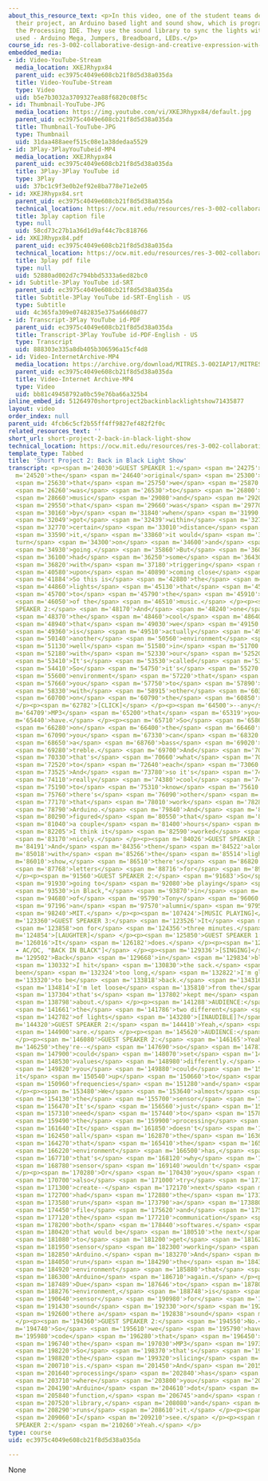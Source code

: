 ```yaml
---
about_this_resource_text: <p>In this video, one of the student teams demonstrates
  their project, an Arduino based light and sound show, which is programmed using
  the Processing IDE. They use the sound library to sync the lights with music. Components
  used - Arduino Mega, Jumpers, Breadboard, LEDs.</p>
course_id: res-3-002-collaborative-design-and-creative-expression-with-arduino-microcontrollers-january-iap-2017
embedded_media:
- id: Video-YouTube-Stream
  media_location: XKEJRhypx84
  parent_uid: ec3975c4049e608cb21f8d5d38a035da
  title: Video-YouTube-Stream
  type: Video
  uid: b5e7b3032a3709327ea88f6820c08f5c
- id: Thumbnail-YouTube-JPG
  media_location: https://img.youtube.com/vi/XKEJRhypx84/default.jpg
  parent_uid: ec3975c4049e608cb21f8d5d38a035da
  title: Thumbnail-YouTube-JPG
  type: Thumbnail
  uid: 31daa488aeef515c08e1a38dedaa5529
- id: 3Play-3PlayYouTubeid-MP4
  media_location: XKEJRhypx84
  parent_uid: ec3975c4049e608cb21f8d5d38a035da
  title: 3Play-3Play YouTube id
  type: 3Play
  uid: 37bc1c9f3e0b2ef92e8ba778e71e2e05
- id: XKEJRhypx84.srt
  parent_uid: ec3975c4049e608cb21f8d5d38a035da
  technical_location: https://ocw.mit.edu/resources/res-3-002-collaborative-design-and-creative-expression-with-arduino-microcontrollers-january-iap-2017/student-projects/short-project/short-project-2-back-in-black-light-show/XKEJRhypx84.srt
  title: 3play caption file
  type: null
  uid: 58cd73c27b1a36d1d9af44c7bc818766
- id: XKEJRhypx84.pdf
  parent_uid: ec3975c4049e608cb21f8d5d38a035da
  technical_location: https://ocw.mit.edu/resources/res-3-002-collaborative-design-and-creative-expression-with-arduino-microcontrollers-january-iap-2017/student-projects/short-project/short-project-2-back-in-black-light-show/XKEJRhypx84.pdf
  title: 3play pdf file
  type: null
  uid: 52880ad002d7c794bbd5333a6ed82bc0
- id: Subtitle-3Play YouTube id-SRT
  parent_uid: ec3975c4049e608cb21f8d5d38a035da
  title: Subtitle-3Play YouTube id-SRT-English - US
  type: Subtitle
  uid: 4c365fa309e07482835e375a66608d77
- id: Transcript-3Play YouTube id-PDF
  parent_uid: ec3975c4049e608cb21f8d5d38a035da
  title: Transcript-3Play YouTube id-PDF-English - US
  type: Transcript
  uid: 888303e335a8db405b306596a15cf4d8
- id: Video-InternetArchive-MP4
  media_location: https://archive.org/download/MITRES.3-002IAP17/MITRES_3-002IAP17_Short_Project_2_300k.mp4
  parent_uid: ec3975c4049e608cb21f8d5d38a035da
  title: Video-Internet Archive-MP4
  type: Video
  uid: bb81c49458792a0bc59e76ba66a325b4
inline_embed_id: 51264970shortproject2backinblacklightshow71435877
layout: video
order_index: null
parent_uid: 4fcb6c5cf2b55ff4ff9827ef482f2f0c
related_resources_text: ''
short_url: short-project-2-back-in-black-light-show
technical_location: https://ocw.mit.edu/resources/res-3-002-collaborative-design-and-creative-expression-with-arduino-microcontrollers-january-iap-2017/student-projects/short-project/short-project-2-back-in-black-light-show
template_type: Tabbed
title: 'Short Project 2: Back in Black Light Show'
transcript: <p><span m='24030'>GUEST SPEAKER 1:</span> <span m='24275'>So</span> <span
  m='24520'>the</span> <span m='24640'>original</span> <span m='25300'>idea</span>
  <span m='25630'>that</span> <span m='25750'>we</span> <span m='25870'>had</span>
  <span m='26260'>was</span> <span m='26530'>to</span> <span m='26800'>have</span>
  <span m='28660'>music</span> <span m='29080'>and</span> <span m='29200'>lecture</span>
  <span m='29550'>that</span> <span m='29660'>was</span> <span m='29770'>triggered</span>
  <span m='30160'>by</span> <span m='31840'>when</span> <span m='31990'>you</span>
  <span m='32049'>got</span> <span m='32439'>within</span> <span m='32710'>a</span>
  <span m='32770'>certain</span> <span m='33010'>distance</span> <span m='33430'>of</span>
  <span m='33590'>it,</span> <span m='33860'>it would</span> <span m='34030'>just
  turn</span> <span m='34300'>on</span> <span m='34600'>and</span> <span m='34690'>start</span>
  <span m='34930'>going.</span> <span m='35860'>But</span> <span m='36020'>we</span>
  <span m='36100'>had</span> <span m='36250'>some</span> <span m='36430'>problems</span>
  <span m='36820'>with</span> <span m='37180'>triggering</span> <span m='38080'>this</span>
  <span m='40580'>upon</span> <span m='40890'>coming close</span> <span m='41387'>enough.</span>
  <span m='41884'>So this is</span> <span m='42880'>the</span> <span m='44440'>LED</span>
  <span m='44860'>lights</span> <span m='45130'>that</span> <span m='45400'>dance</span>
  <span m='45700'>to</span> <span m='45790'>the</span> <span m='45910'>tempo</span>
  <span m='46050'>of the</span> <span m='46510'>music.</span> </p><p><span m='48100'>GUEST
  SPEAKER 2:</span> <span m='48170'>And</span> <span m='48240'>one</span> <span m='48310'>of</span>
  <span m='48370'>the</span> <span m='48460'>cool</span> <span m='48640'>things</span>
  <span m='48940'>that</span> <span m='49030'>we</span> <span m='49150'>do</span>
  <span m='49360'>is</span> <span m='49510'>actually</span> <span m='49870'>use</span>
  <span m='50140'>another</span> <span m='50560'>environment</span> <span m='51010'>as</span>
  <span m='51130'>well</span> <span m='51580'>in</span> <span m='51700'>conjunction</span>
  <span m='52180'>with</span> <span m='52330'>our</span> <span m='52520'>Arduino.</span>
  <span m='53410'>It's</span> <span m='53530'>called</span> <span m='53800'>Processing.</span>
  <span m='54410'>So</span> <span m='54750'>it's</span> <span m='55270'>another</span>
  <span m='55600'>environment</span> <span m='57220'>that</span> <span m='57340'>allows</span>
  <span m='57660'>you</span> <span m='57750'>to</span> <span m='57890'>integrate</span>
  <span m='58330'>with</span> <span m='58915'>other</span> <span m='60310'>software</span>
  <span m='60700'>on</span> <span m='60790'>the</span> <span m='60850'>computer--</span>
  </p><p><span m='62782'>[CLICK]</span> </p><p><span m='64500'>--any</span> <span
  m='64709'>MP3</span> <span m='65200'>that</span> <span m='65319'>you</span> <span
  m='65440'>have.</span> </p><p><span m='65710'>So</span> <span m='65860'>depending</span>
  <span m='66280'>on</span> <span m='66400'>the</span> <span m='66460'>frequency,</span>
  <span m='67090'>you</span> <span m='67330'>can</span> <span m='68320'>assign</span>
  <span m='68650'>a</span> <span m='68760'>bass</span> <span m='69020'>or a</span>
  <span m='69280'>treble.</span> <span m='69700'>And</span> <span m='70180'>so</span>
  <span m='70330'>that's</span> <span m='70660'>what</span> <span m='70840'>assigns</span>
  <span m='72520'>to</span> <span m='72640'>each</span> <span m='73060'>pin.</span>
  <span m='73525'>And</span> <span m='73780'>so it's</span> <span m='74020'>a</span>
  <span m='74110'>really</span> <span m='74380'>cool</span> <span m='74950'>thing</span>
  <span m='75190'>to</span> <span m='75310'>know</span> <span m='75610'>that</span>
  <span m='75760'>there's</span> <span m='76090'>other</span> <span m='76600'>environments</span>
  <span m='77170'>that</span> <span m='78010'>work</span> <span m='78280'>alongside</span>
  <span m='78790'>Arduino.</span> <span m='79840'>And</span> <span m='80080'>we</span>
  <span m='80290'>figured</span> <span m='80550'>that</span> <span m='80740'>within</span>
  <span m='81040'>a couple</span> <span m='81400'>hours</span> <span m='81820'>and</span>
  <span m='82205'>I think it</span> <span m='82590'>worked</span> <span m='83040'>out</span>
  <span m='83170'>nicely.</span> </p><p><span m='84026'>GUEST SPEAKER 3:</span> <span
  m='84191'>And</span> <span m='84356'>then</span> <span m='84522'>along</span> <span
  m='85018'>with</span> <span m='85266'>the</span> <span m='85514'>light</span> <span
  m='86010'>show,</span> <span m='86510'>there's</span> <span m='86820'>also</span>
  <span m='87768'>letters</span> <span m='88716'>for</span> <span m='89190'>MIT.</span>
  </p><p><span m='91560'>GUEST SPEAKER 2:</span> <span m='91683'>So</span> <span m='91806'>we're</span>
  <span m='91930'>going to</span> <span m='92080'>be playing</span> <span m='93190'>"Back</span>
  <span m='93530'>in Black,"</span> <span m='93870'>in</span> <span m='94275'>honor</span>
  <span m='94680'>of</span> <span m='95790'>Tony</span> <span m='96060'>Stark,</span>
  <span m='97196'>an</span> <span m='97570'>alumni</span> <span m='97950'>of</span>
  <span m='98240'>MIT.</span> </p><p><span m='107424'>[MUSIC PLAYING]</span> </p><p></p><p><span
  m='123360'>GUEST SPEAKER 3:</span> <span m='123526'>It</span> <span m='123692'>goes</span>
  <span m='123858'>on for</span> <span m='124356'>three minutes.</span> </p><p><span
  m='124854'>[LAUGHTER]</span> </p><p><span m='125850'>GUEST SPEAKER 1:</span> <span
  m='126016'>It</span> <span m='126182'>does.</span> </p><p><span m='128838'>[MUSIC
  - AC/DC, "BACK IN BLACK"]</span> </p><p><span m='129336'>[SINGING]</span> <span
  m='129502'>Back</span> <span m='129668'>in</span> <span m='129834'>black.</span>
  <span m='130332'>I hit</span> <span m='130830'>the sack.</span> <span m='131826'>I've
  been</span> <span m='132324'>too long,</span> <span m='132822'>I'm glad</span> <span
  m='133320'>to be</span> <span m='133818'>back.</span> <span m='134316'>Yes,</span>
  <span m='134814'>I'm let loose</span> <span m='135810'>from the</span> <span m='136308'>noose,</span>
  <span m='137304'>that's</span> <span m='137802'>kept me</span> <span m='138300'>hanging</span>
  <span m='138798'>about.</span> </p><p><span m='141288'>AUDIENCE:</span> <span m='141537'>Are</span>
  <span m='141661'>the</span> <span m='141786'>two different</span> <span m='142284'>colors</span>
  <span m='142782'>of lights</span> <span m='143280'>[INAUDIBLE]?</span> </p><p><span
  m='144320'>GUEST SPEAKER 2:</span> <span m='144410'>Yeah,</span> <span m='144500'>they</span>
  <span m='144900'>are.</span> </p><p><span m='145620'>AUDIENCE:</span> <span m='145850'>[INAUDIBLE]</span>
  </p><p><span m='146080'>GUEST SPEAKER 2:</span> <span m='146165'>Yeah,</span> <span
  m='146250'>they're--</span> <span m='147690'>so</span> <span m='147810'>you</span>
  <span m='147900'>could</span> <span m='148070'>set</span> <span m='148320'>those</span>
  <span m='148530'>values</span> <span m='148980'>differently.</span> <span m='149550'>Also,</span>
  <span m='149820'>you</span> <span m='149880'>could</span> <span m='150290'>slice
  it</span> <span m='150540'>up</span> <span m='150660'>to</span> <span m='150770'>more</span>
  <span m='150960'>frequencies</span> <span m='151280'>and</span> <span m='151650'>ranges.</span>
  </p><p><span m='153480'>We</span> <span m='153640'>almost</span> <span m='153890'>had</span>
  <span m='154130'>the</span> <span m='155700'>sensor</span> <span m='156120'>working.</span>
  <span m='156470'>It's</span> <span m='156560'>just</span> <span m='157190'>you</span>
  <span m='157310'>need</span> <span m='157440'>to</span> <span m='157830'>have</span>
  <span m='159490'>the</span> <span m='159900'>processing</span> <span m='160470'>language.</span>
  <span m='161640'>It</span> <span m='161850'>doesn't</span> <span m='162120'>have</span>
  <span m='162450'>all</span> <span m='162870'>the</span> <span m='163650'>libraries</span>
  <span m='164270'>that</span> <span m='165410'>the</span> <span m='165890'>Arduino</span>
  <span m='166220'>environment</span> <span m='166500'>has,</span> <span m='166830'>so</span>
  <span m='167710'>that's</span> <span m='168120'>why</span> <span m='168330'>the</span>
  <span m='168780'>sensor</span> <span m='169140'>wouldn't</span> <span m='169380'>work.</span>
  </p><p><span m='170280'>Or</span> <span m='170430'>you</span> <span m='170550'>could</span>
  <span m='170700'>also</span> <span m='171000'>try</span> <span m='171180'>to</span>
  <span m='171300'>create--</span> <span m='172170'>next</span> <span m='172350'>stage</span>
  <span m='172700'>had</span> <span m='172880'>the</span> <span m='173100'>Arduino</span>
  <span m='173580'>run</span> <span m='173790'>a</span> <span m='173880'>processing</span>
  <span m='174450'>file</span> <span m='175620'>and</span> <span m='175770'>activate</span>
  <span m='177120'>the</span> <span m='177210'>communication</span> <span m='177790'>between</span>
  <span m='178200'>both</span> <span m='178440'>softwares.</span> <span m='180230'>So</span>
  <span m='180420'>that would be</span> <span m='180510'>the next</span> <span m='180720'>stage</span>
  <span m='181080'>to</span> <span m='181200'>get</span> <span m='181620'>actual</span>
  <span m='181950'>sensor</span> <span m='182300'>working</span> <span m='182530'>on</span>
  <span m='182850'>Arduino.</span> <span m='183270'>And</span> <span m='183750'>then</span>
  <span m='184050'>run</span> <span m='184290'>the</span> <span m='184380'>processing</span>
  <span m='184920'>environment</span> <span m='185880'>that</span> <span m='186030'>runs</span>
  <span m='186300'>Arduino</span> <span m='186710'>again.</span> </p><p><span m='187332'>AUDIENCE:</span>
  <span m='187489'>Due</span> <span m='187646'>to</span> <span m='187804'>the processing</span>
  <span m='188276'>environment,</span> <span m='188748'>is</span> <span m='189220'>the</span>
  <span m='190640'>sensor</span> <span m='190980'>for</span> <span m='191205'>the</span>
  <span m='191430'>sound</span> <span m='192330'>or</span> <span m='192450'>is</span>
  <span m='192600'>there a</span> <span m='192838'>sound</span> <span m='193076'>sensor?</span>
  </p><p><span m='194360'>GUEST SPEAKER 2:</span> <span m='194550'>No.</span> <span
  m='194740'>So</span> <span m='195610'>we</span> <span m='195790'>have</span> <span
  m='195980'>code</span> <span m='196280'>that</span> <span m='196450'>slices</span>
  <span m='196740'>the</span> <span m='197030'>MP3</span> <span m='197360'>there.</span>
  <span m='198220'>So</span> <span m='198370'>that's</span> <span m='198640'>where</span>
  <span m='198820'>the</span> <span m='199320'>slicing</span> <span m='200470'>code</span>
  <span m='200710'>is.</span> <span m='201450'>And</span> <span m='201550'>the</span>
  <span m='201640'>processing</span> <span m='202840'>has</span> <span m='203110'>libraries</span>
  <span m='203710'>where</span> <span m='203800'>you</span> <span m='204070'>do</span>
  <span m='204190'>Arduino</span> <span m='204610'>dot</span> <span m='205540'>this</span>
  <span m='205840'>function,</span> <span m='206745'>and</span> <span m='207170'>Arduino</span>
  <span m='207520'>library,</span> <span m='208080'>and</span> <span m='208200'>it</span>
  <span m='208290'>runs</span> <span m='208610'>it.</span> </p><p><span m='208910'>AUDIENCE:</span>
  <span m='209060'>I</span> <span m='209210'>see.</span> </p><p><span m='210110'>GUEST
  SPEAKER 2:</span> <span m='210260'>Yeah.</span> </p>
type: course
uid: ec3975c4049e608cb21f8d5d38a035da

---
```

None
